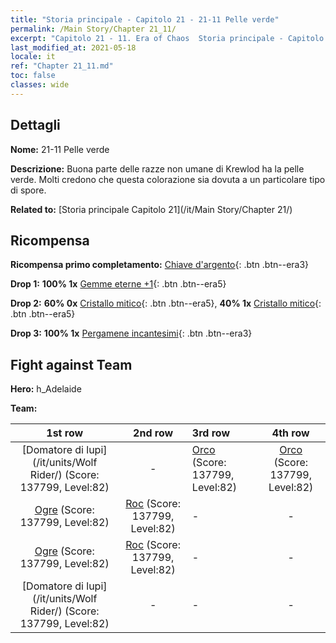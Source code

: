 ```yaml
---
title: "Storia principale - Capitolo 21 - 21-11 Pelle verde"
permalink: /Main Story/Chapter 21_11/
excerpt: "Capitolo 21 - 11. Era of Chaos  Storia principale - Capitolo 21_11. 21-11 Pelle verde"
last_modified_at: 2021-05-18
locale: it
ref: "Chapter 21_11.md"
toc: false
classes: wide
---
```


## Dettagli

 **Nome:** 21-11 Pelle verde

 **Descrizione:** Buona parte delle razze non umane di Krewlod ha la pelle verde. Molti credono che questa colorazione sia dovuta a un particolare tipo di spore.

 **Related to:** [Storia principale Capitolo 21](/it/Main Story/Chapter 21/)

## Ricompensa

 **Ricompensa primo completamento:** [Chiave d'argento](/ItemsIT/con_693/){: .btn .btn--era3}

 **Drop 1:** **100% 1x** [Gemme eterne +1](/ItemsIT/mat_72/){: .btn .btn--era5}

 **Drop 2:** **60% 0x** [Cristallo mitico](/ItemsIT/mat_66/){: .btn .btn--era5}, **40% 1x** [Cristallo mitico](/ItemsIT/mat_66/){: .btn .btn--era5}

 **Drop 3:** **100% 1x** [Pergamene incantesimi](/ItemsIT/con_694/){: .btn .btn--era3}


## Fight against Team
 **Hero:** h_Adelaide

 **Team:**


  | 1st row | 2nd row | 3rd row | 4th row |
  |:----:|:----:|:----|:----:|
  | [Domatore di lupi](/it/units/Wolf Rider/) (Score: 137799, Level:82)  | - | [Orco](/it/units/Orc/) (Score: 137799, Level:82)  | [Orco](/it/units/Orc/) (Score: 137799, Level:82)  |
  | [Ogre](/it/units/Ogre/) (Score: 137799, Level:82)  | [Roc](/it/units/Roc/) (Score: 137799, Level:82)  | - | - |
  | [Ogre](/it/units/Ogre/) (Score: 137799, Level:82)  | [Roc](/it/units/Roc/) (Score: 137799, Level:82)  | - | - |
  | [Domatore di lupi](/it/units/Wolf Rider/) (Score: 137799, Level:82)  | - | - | - |



